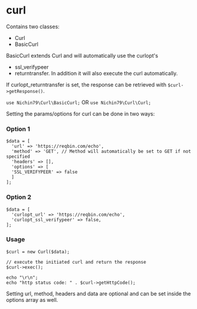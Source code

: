 # curl

Contains two classes:

- Curl
- BasicCurl

BasicCurl extends Curl and will automatically use the curlopt's

- ssl_verifypeer
- returntransfer.
  In addition it will also execute the curl automatically.

If curlopt_returntransfer is set, the response can be retrieved with `$curl->getResponse()`.

`use Nichin79\Curl\BasicCurl;`
OR
`use Nichin79\Curl\Curl;`

Setting the params/options for curl can be done in two ways:

### Option 1

```
$data = [
  'url' => 'https://reqbin.com/echo',
  'method' => 'GET', // Method will automatically be set to GET if not specified
  'headers' => [],
  'options' => [
  'SSL_VERIFYPEER' => false
  ]
];
```

### Option 2

```
$data = [
  'curlopt_url' => 'https://reqbin.com/echo',
  'curlopt_ssl_verifypeer' => false,
];
```

### Usage

```
$curl = new Curl($data);

// execute the initiated curl and return the response
$curl->exec();

echo "\r\n";
echo "http status code: " . $curl->getHttpCode();
```

Setting url, method, headers and data are optional and can be set inside the options array as well.
